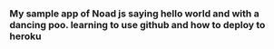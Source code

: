 ### My sample app of Noad js saying hello world and with a dancing poo. learning to use github and how to deploy to heroku
